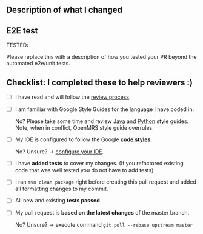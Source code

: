 <!-- This is based on openmrs-cord PR template. -->

## Description of what I changed

<!--- Describe your changes in detail -->
<!--- It can simply be your commit message, which you must have -->
<!--- If your PR is related to an issue , please mention it here. -->
<!--- It is generally a good practice to first file an issue with enough
  context and reference it in the PR, but if you don't have that, please remove
  this section. -->

## E2E test

<!-- There are different scenarios for using the tools in this repo; please
  help your reviewers by describing how you have e2e tested your change. -->

TESTED:

Please replace this with a description of how you tested your PR beyond the
automated e2e/unit tests.

## Checklist: I completed these to help reviewers :)

<!--- Put an `x` in the box if you did the task -->
<!--- If you forgot a task please follow the instructions below -->

- [ ] I have read and will follow the
      [review process](https://github.com/GoogleCloudPlatform/openmrs-fhir-analytics/blob/master/doc/review_process.md).
- [ ] I am familiar with Google Style Guides for the language I have coded in.

  No? Please take some time and review
  [Java](https://google.github.io/styleguide/javaguide.html) and
  [Python](https://google.github.io/styleguide/pyguide.html) style guides. Note,
  when in conflict, OpenMRS style guide overrules.

- [ ] My IDE is configured to follow the Google
      [**code styles**](https://google.github.io/styleguide/).

  No? Unsure? ->
  [configure your IDE](https://github.com/google/google-java-format).

- [ ] I have **added tests** to cover my changes. (If you refactored existing
      code that was well tested you do not have to add tests)
- [ ] I ran `mvn clean package` right before creating this pull request and
      added all formatting changes to my commit.
- [ ] All new and existing **tests passed**.
- [ ] My pull request is **based on the latest changes** of the master branch.

  No? Unsure? -> execute command `git pull --rebase upstream master`
